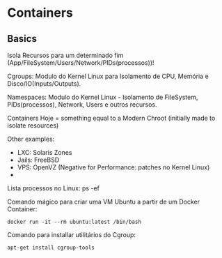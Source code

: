# Containers

## Basics

Isola Recursos para um determinado fim (App/FileSystem/Users/Network/PIDs(processos))!

Cgroups: Modulo do Kernel Linux para Isolamento de CPU, Memória e Disco/IO(Inputs/Outputs).

Namespaces: Modulo do Kernel Linux - Isolamento de FileSystem, PIDs(processos), Network, Users e outros recursos.

Containers Hoje = something equal to a Modern Chroot (initially made to isolate resources)

Other examples:
- LXC: Solaris Zones
- Jails: FreeBSD
- VPS: OpenVZ (Negative for Performance: patches no Kernel Linux)
- 

Lista processos no Linux: ps -ef

Comando mágico para criar uma VM Ubuntu a partir de um Docker Container: 
```
docker run -it --rm ubuntu:latest /bin/bash
```

Comando para installar utilitários do Cgroup: 
```
apt-get install cgroup-tools
```
